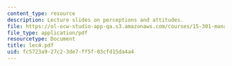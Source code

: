```yaml
---
content_type: resource
description: Lecture slides on perceptions and attitudes.
file: https://ol-ocw-studio-app-qa.s3.amazonaws.com/courses/15-301-managerial-psychology-fall-2006/fc5723a927c23de7ff5f03cfd15da4a4_lec4.pdf
file_type: application/pdf
resourcetype: Document
title: lec4.pdf
uid: fc5723a9-27c2-3de7-ff5f-03cfd15da4a4
---
```

